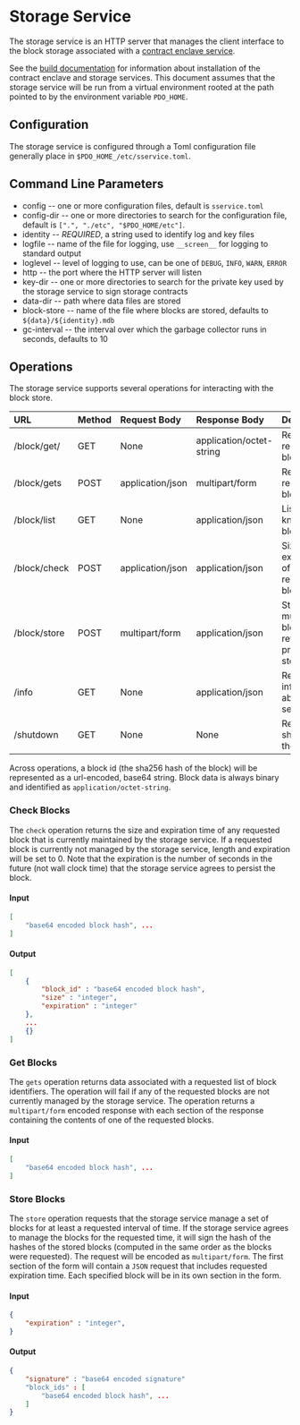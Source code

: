 <!--- -*- mode: markdown; fill-column: 100 -*- --->
<!---
Licensed under Creative Commons Attribution 4.0 International License
https://creativecommons.org/licenses/by/4.0/
--->

# Storage Service #

The storage service is an HTTP server that manages the client interface to the block storage associated with a [contract enclave service](eservice.md).

See the [build documentation](BUILD.md) for information about installation of the contract enclave and storage services. This document assumes that the storage service will be run from a virtual environment rooted at the path pointed to by the environment variable ``PDO_HOME``.

## Configuration ##

The storage service is configured through a Toml configuration file generally place in ``$PDO_HOME_/etc/sservice.toml``.

## Command Line Parameters ##

* config -- one or more configuration files, default is ``sservice.toml``
* config-dir -- one or more directories to search for the configuration file, default is ``[".", "./etc", "$PDO_HOME/etc"]``.
* identity -- *REQUIRED*, a string used to identify log and key files
* logfile -- name of the file for logging, use ``__screen__`` for logging to standard output
* loglevel -- level of logging to use, can be one of ``DEBUG``, ``INFO``, ``WARN``, ``ERROR``
* http -- the port where the HTTP server will listen
* key-dir -- one or more directories to search for the private key used by the storage service to sign storage contracts
* data-dir -- path where data files are stored
* block-store -- name of the file where blocks are stored, defaults to ``${data}/${identity}.mdb``
* gc-interval -- the interval over which the garbage collector runs in seconds, defaults to 10

## Operations ##

The storage service supports several operations for interacting with the block store.

| URL             | Method | Request Body     | Response Body            | Description                                    |
|:----------------|:-------|:-----------------|:-------------------------|------------------------------------------------|
| /block/get/<id> | GET    | None             | application/octet-string | Return the requested block                     |
| /block/gets     | POST   | application/json | multipart/form           | Return requested blocks                        |
| /block/list     | GET    | None             | application/json         | List of all known blocks                       |
| /block/check    | POST   | application/json | application/json         | Size and expiration of requested blocks        |
| /block/store    | POST   | multipart/form   | application/json         | Store multiple blocks, return proof of storage |
| /info           | GET    | None             | application/json         | Request information about the service          |
| /shutdown       | GET    | None             | None                     | Request to shutdown the service                |

Across operations, a block id (the sha256 hash of the block) will be represented as a url-encoded, base64 string. Block data is always binary and identified as ``application/octet-string``.

### Check Blocks ###

The ``check`` operation returns the size and expiration time of any requested block that is currently maintained by the storage service. If a requested block is currently not managed by the storage service, length and expiration will be set to 0. Note that the expiration is the number of seconds in the future (not wall clock time) that the storage service agrees to persist the block.

#### Input ####

```JSON
[
    "base64 encoded block hash", ...
]
```

#### Output ####

```JSON
[
    {
        "block_id" : "base64 encoded block hash",
        "size" : "integer",
        "expiration" : "integer"
    },
    ...
    {}
]
```
### Get Blocks ###

The ``gets`` operation returns data associated with a requested list of block identifiers. The operation will fail if any of the requested blocks are not currently managed by the storage service. The operation returns a ``multipart/form`` encoded response with each section of the response containing the contents of one of the requested blocks.

#### Input ####

```JSON
[
    "base64 encoded block hash", ...
]
```

### Store Blocks ###

The ``store`` operation requests that the storage service manage a set of blocks for at least a requested interval of time. If the storage service agrees to manage the blocks for the requested time, it will sign the hash of the hashes of the stored blocks (computed in the same order as the blocks were requested). The request will be encoded as ``multipart/form``. The first section of the form will contain a ``JSON`` request that includes requested expiration time. Each specified block will be in its own section in the form.

#### Input ####


```JSON
{
    "expiration" : "integer",
}
```

#### Output ####

```JSON
{
    "signature" : "base64 encoded signature"
    "block_ids" : [
        "base64 encoded block hash", ...
    ]
}
```
